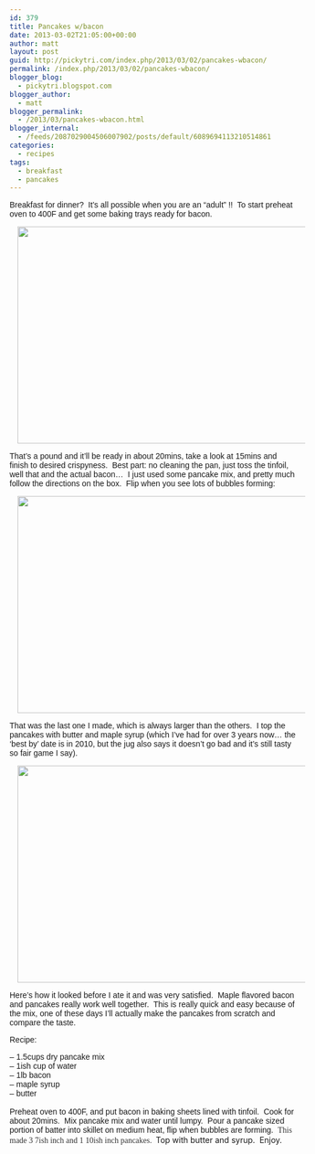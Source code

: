 ```yaml
---
id: 379
title: Pancakes w/bacon
date: 2013-03-02T21:05:00+00:00
author: matt
layout: post
guid: http://pickytri.com/index.php/2013/03/02/pancakes-wbacon/
permalink: /index.php/2013/03/02/pancakes-wbacon/
blogger_blog:
  - pickytri.blogspot.com
blogger_author:
  - matt
blogger_permalink:
  - /2013/03/pancakes-wbacon.html
blogger_internal:
  - /feeds/2087029004506007902/posts/default/6089694113210514861
categories:
  - recipes
tags:
  - breakfast
  - pancakes
---
```

<span style="font-family: Arial,Helvetica,sans-serif;">Breakfast for dinner?&nbsp; It&#8217;s all possible when you are an &#8220;adult&#8221; !!&nbsp; To start preheat oven to 400F and get some baking trays ready for bacon.&nbsp;</span>

<div style="clear: both; text-align: center;">
  <a href="http://3.bp.blogspot.com/-I5ofzbxwGDo/UTKsaUl9wnI/AAAAAAAAAh8/_Gh4_KbOV2g/s1600/IMAG0111.jpg" style="margin-left: 1em; margin-right: 1em;"><img border="0" height="380" src="http://3.bp.blogspot.com/-I5ofzbxwGDo/UTKsaUl9wnI/AAAAAAAAAh8/_Gh4_KbOV2g/s640/IMAG0111.jpg" width="640" /></a>
</div>

<span style="font-family: Arial,Helvetica,sans-serif;">That&#8217;s a pound and it&#8217;ll be ready in about 20mins, take a look at 15mins and finish to desired crispyness.&nbsp; Best part: no cleaning the pan, just toss the tinfoil, well that and the actual bacon&#8230;&nbsp; I just used some pancake mix, and pretty much follow the directions on the box.&nbsp; Flip when you see lots of bubbles forming:</span>

<div style="clear: both; text-align: center;">
  <a href="http://2.bp.blogspot.com/-ACBKT4AdUxo/UTKtLz4zlPI/AAAAAAAAAiE/ZLonhTjDZq8/s1600/IMAG0122.jpg" style="margin-left: 1em; margin-right: 1em;"><img border="0" height="380" src="http://2.bp.blogspot.com/-ACBKT4AdUxo/UTKtLz4zlPI/AAAAAAAAAiE/ZLonhTjDZq8/s640/IMAG0122.jpg" width="640" /></a>
</div>

<span style="font-family: Arial,Helvetica,sans-serif;">That was the last one I made, which is always larger than the others.&nbsp; I top the pancakes with butter and maple syrup (which I&#8217;ve had for over 3 years now&#8230; the &#8216;best by&#8217; date is in 2010, but the jug also says it doesn&#8217;t go bad and it&#8217;s still tasty so fair game I say).&nbsp;</span> 

<div style="clear: both; text-align: center;">
  <a href="http://4.bp.blogspot.com/-faVT-BCqfJw/UTKtwmz8HKI/AAAAAAAAAiM/u2X-gTqwY6c/s1600/IMAG0125.jpg" style="margin-left: 1em; margin-right: 1em;"><img border="0" height="380" src="http://4.bp.blogspot.com/-faVT-BCqfJw/UTKtwmz8HKI/AAAAAAAAAiM/u2X-gTqwY6c/s640/IMAG0125.jpg" width="640" /></a>
</div>

<span style="font-family: Arial,Helvetica,sans-serif;">Here&#8217;s how it looked before I ate it and was very satisfied.&nbsp; Maple flavored bacon and pancakes really work well together.&nbsp; This is really quick and easy because of the mix, one of these days I&#8217;ll actually make the pancakes from scratch and compare the taste.</span>

<span style="font-family: Arial,Helvetica,sans-serif;">Recipe:</span>

<span style="font-family: Arial,Helvetica,sans-serif;">&#8211; 1.5cups dry pancake mix</span>  
<span style="font-family: Arial,Helvetica,sans-serif;">&#8211; 1ish cup of water</span>  
<span style="font-family: Arial,Helvetica,sans-serif;">&#8211; 1lb bacon</span>  
<span style="font-family: Arial,Helvetica,sans-serif;">&#8211; maple syrup</span>  
<span style="font-family: Arial,Helvetica,sans-serif;">&#8211; butter</span>  
<span style="font-family: Arial,Helvetica,sans-serif;"><br /></span><span style="font-family: Arial,Helvetica,sans-serif;">Preheat oven to 400F, and put bacon in baking sheets lined with tinfoil.&nbsp; Cook for about 20mins.&nbsp; Mix pancake mix and water until lumpy.&nbsp; Pour a pancake sized portion of batter into skillet on medium heat, flip when bubbles are forming.&nbsp; <span style="color: #333333;"><span style="font-family: Verdana;">T<span style="color: #333333;">his made 3<span style="color: #333333;"> 7ish inch <span style="color: #333333;">and 1 10ish inch pa<span style="color: #333333;"><span style="color: #333333;">n</span>cakes.&nbsp; </span></span></span></span></span></span></span>Top with butter and syrup.&nbsp; Enjoy.